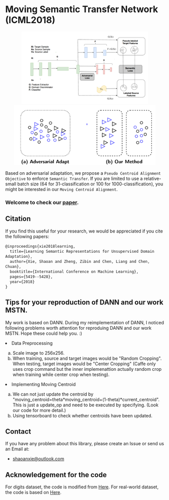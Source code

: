 # Moving Semantic Transfer Network (ICML2018)



<div align="center">
<img src="introduction/mstn_network.PNG" width="400"  />
<img src="introduction/target.png" width="450"  />
</div>

Based on adversarial adaptation, we propose a `Pseudo Centroid Alignment Objective` to enforce `Semantic Transfer`. If you are limited to use a relative-small batch size (64 for 31-classification or 100 for 1000-classification), you might be interested in our `Moving Centroid Alignment`. 

###  Welcome to check our [paper](http://proceedings.mlr.press/v80/xie18c/xie18c.pdf).

## Citation
If you find this useful for your research, we would be appreciated if you cite the following papers:

```
@inproceedings{xie2018learning,
  title={Learning Semantic Representations for Unsupervised Domain Adaptation},
  author={Xie, Shaoan and Zheng, Zibin and Chen, Liang and Chen, Chuan},
  booktitle={International Conference on Machine Learning},
  pages={5419--5428},
  year={2018}
}
```

## Tips for your reproduction of DANN and our work MSTN.

My work is based on DANN. During my reimplementation of DANN, I noticed following problems worth attention for reproduing DANN and our work MSTN. Hope these could help you. :)

<li> Data Preprocessing </li>
<ol type="a">
<li> Scale image to 256x256. </li> 
<li >When training, source and target images would be "Random Cropping". When testing, target images would be "Center Cropping" (Caffe only uses crop command but the inner implemenattion actually random crop when training while center crop when testing). </li>
</ol>

<li> Implementing Moving Centroid </li>
<ol type="a">
<li>We can not just update the centroid by "moving_centroid=theta*moving_centroid+(1-theta)*current_centroid". This is just a update_op and need to be executed by specifying. (Look our code for more detail.)</li>
<li>Using tensorboard to check whether centroids have been updated.</li>
</ol>




## Contact
If you have any problem about this library, please create an Issue or send us an Email at:
- shaoanxie@outlook.com



## Acknowledgement for the code
For digits dataset, the code is modified from [Here](https://github.com/erictzeng/mldata). 
For real-world dataset, the code is based on [Here](https://github.com/dgurkaynak/tensorflow-cnn-finetune).

